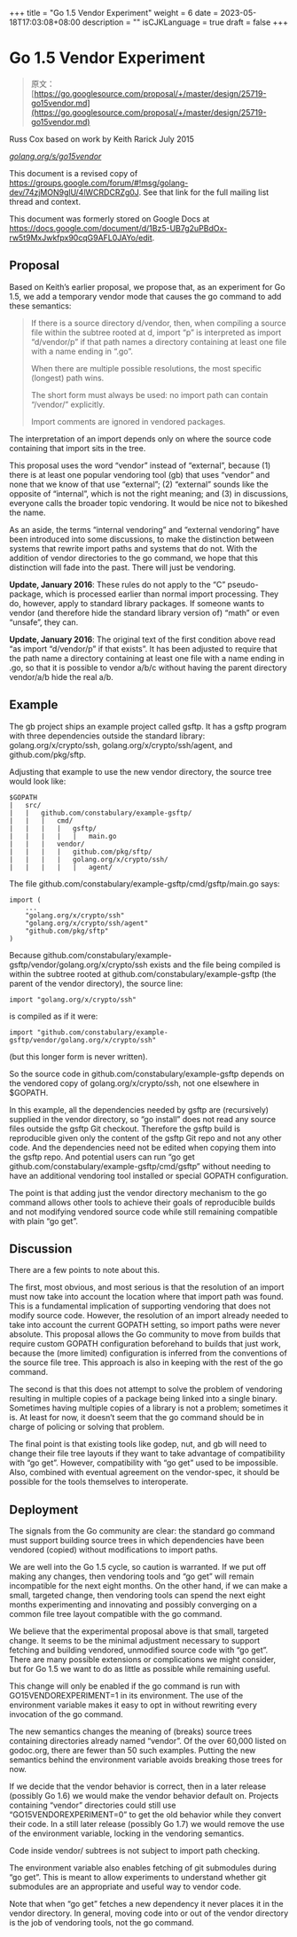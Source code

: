 +++
title = "Go 1.5 Vendor Experiment"
weight = 6
date = 2023-05-18T17:03:08+08:00
description = ""
isCJKLanguage = true
draft = false
+++
# Go 1.5 Vendor Experiment

> 原文：[https://go.googlesource.com/proposal/+/master/design/25719-go15vendor.md](https://go.googlesource.com/proposal/+/master/design/25719-go15vendor.md)

Russ Cox
based on work by Keith Rarick
July 2015

[*golang.org/s/go15vendor*](https://golang.org/s/go15vendor)

This document is a revised copy of https://groups.google.com/forum/#!msg/golang-dev/74zjMON9glU/4lWCRDCRZg0J. See that link for the full mailing list thread and context.

This document was formerly stored on Google Docs at https://docs.google.com/document/d/1Bz5-UB7g2uPBdOx-rw5t9MxJwkfpx90cqG9AFL0JAYo/edit.

## Proposal

Based on Keith’s earlier proposal, we propose that, as an experiment for Go 1.5, we add a temporary vendor mode that causes the go command to add these semantics:

> If there is a source directory d/vendor, then, when compiling a source file within the subtree rooted at d, import “p” is interpreted as import “d/vendor/p” if that path names a directory containing at least one file with a name ending in “.go”.
>
> When there are multiple possible resolutions, the most specific (longest) path wins.
>
> The short form must always be used: no import path can contain “/vendor/” explicitly.
>
> Import comments are ignored in vendored packages.

The interpretation of an import depends only on where the source code containing that import sits in the tree.

This proposal uses the word “vendor” instead of “external”, because (1) there is at least one popular vendoring tool (gb) that uses “vendor” and none that we know of that use “external”; (2) “external” sounds like the opposite of “internal”, which is not the right meaning; and (3) in discussions, everyone calls the broader topic vendoring. It would be nice not to bikeshed the name.

As an aside, the terms “internal vendoring” and “external vendoring” have been introduced into some discussions, to make the distinction between systems that rewrite import paths and systems that do not. With the addition of vendor directories to the go command, we hope that this distinction will fade into the past. There will just be vendoring.

**Update, January 2016**: These rules do not apply to the “C” pseudo-package, which is processed earlier than normal import processing. They do, however, apply to standard library packages. If someone wants to vendor (and therefore hide the standard library version of) “math” or even “unsafe”, they can.

**Update, January 2016**: The original text of the first condition above read “as import “d/vendor/p” if that exists”. It has been adjusted to require that the path name a directory containing at least one file with a name ending in .go, so that it is possible to vendor a/b/c without having the parent directory vendor/a/b hide the real a/b.

## Example

The gb project ships an example project called gsftp. It has a gsftp program with three dependencies outside the standard library: golang.org/x/crypto/ssh, golang.org/x/crypto/ssh/agent, and github.com/pkg/sftp.

Adjusting that example to use the new vendor directory, the source tree would look like:

```
$GOPATH
|	src/
|	|	github.com/constabulary/example-gsftp/
|	|	|	cmd/
|	|	|	|	gsftp/
|	|	|	|	|	main.go
|	|	|	vendor/
|	|	|	|	github.com/pkg/sftp/
|	|	|	|	golang.org/x/crypto/ssh/
|	|	|	|	|	agent/
```

The file github.com/constabulary/example-gsftp/cmd/gsftp/main.go says:

```
import (
	...
	"golang.org/x/crypto/ssh"
	"golang.org/x/crypto/ssh/agent"
	"github.com/pkg/sftp"
)
```

Because github.com/constabulary/example-gsftp/vendor/golang.org/x/crypto/ssh exists and the file being compiled is within the subtree rooted at github.com/constabulary/example-gsftp (the parent of the vendor directory), the source line:

```
import "golang.org/x/crypto/ssh"
```

is compiled as if it were:

```
import "github.com/constabulary/example-gsftp/vendor/golang.org/x/crypto/ssh"
```

(but this longer form is never written).

So the source code in github.com/constabulary/example-gsftp depends on the vendored copy of golang.org/x/crypto/ssh, not one elsewhere in $GOPATH.

In this example, all the dependencies needed by gsftp are (recursively) supplied in the vendor directory, so “go install” does not read any source files outside the gsftp Git checkout. Therefore the gsftp build is reproducible given only the content of the gsftp Git repo and not any other code. And the dependencies need not be edited when copying them into the gsftp repo. And potential users can run “go get github.com/constabulary/example-gsftp/cmd/gsftp” without needing to have an additional vendoring tool installed or special GOPATH configuration.

The point is that adding just the vendor directory mechanism to the go command allows other tools to achieve their goals of reproducible builds and not modifying vendored source code while still remaining compatible with plain “go get”.

## Discussion

There are a few points to note about this.

The first, most obvious, and most serious is that the resolution of an import must now take into account the location where that import path was found. This is a fundamental implication of supporting vendoring that does not modify source code. However, the resolution of an import already needed to take into account the current GOPATH setting, so import paths were never absolute. This proposal allows the Go community to move from builds that require custom GOPATH configuration beforehand to builds that just work, because the (more limited) configuration is inferred from the conventions of the source file tree. This approach is also in keeping with the rest of the go command.

The second is that this does not attempt to solve the problem of vendoring resulting in multiple copies of a package being linked into a single binary. Sometimes having multiple copies of a library is not a problem; sometimes it is. At least for now, it doesn’t seem that the go command should be in charge of policing or solving that problem.

The final point is that existing tools like godep, nut, and gb will need to change their file tree layouts if they want to take advantage of compatibility with “go get”. However, compatibility with “go get” used to be impossible. Also, combined with eventual agreement on the vendor-spec, it should be possible for the tools themselves to interoperate.

## Deployment

The signals from the Go community are clear: the standard go command must support building source trees in which dependencies have been vendored (copied) without modifications to import paths.

We are well into the Go 1.5 cycle, so caution is warranted. If we put off making any changes, then vendoring tools and “go get” will remain incompatible for the next eight months. On the other hand, if we can make a small, targeted change, then vendoring tools can spend the next eight months experimenting and innovating and possibly converging on a common file tree layout compatible with the go command.

We believe that the experimental proposal above is that small, targeted change. It seems to be the minimal adjustment necessary to support fetching and building vendored, unmodified source code with “go get”. There are many possible extensions or complications we might consider, but for Go 1.5 we want to do as little as possible while remaining useful.

This change will only be enabled if the go command is run with GO15VENDOREXPERIMENT=1 in its environment. The use of the environment variable makes it easy to opt in without rewriting every invocation of the go command.

The new semantics changes the meaning of (breaks) source trees containing directories already named “vendor”. Of the over 60,000 listed on godoc.org, there are fewer than 50 such examples. Putting the new semantics behind the environment variable avoids breaking those trees for now.

If we decide that the vendor behavior is correct, then in a later release (possibly Go 1.6) we would make the vendor behavior default on. Projects containing “vendor” directories could still use “GO15VENDOREXPERIMENT=0” to get the old behavior while they convert their code. In a still later release (possibly Go 1.7) we would remove the use of the environment variable, locking in the vendoring semantics.

Code inside vendor/ subtrees is not subject to import path checking.

The environment variable also enables fetching of git submodules during “go get”. This is meant to allow experiments to understand whether git submodules are an appropriate and useful way to vendor code.

Note that when “go get” fetches a new dependency it never places it in the vendor directory. In general, moving code into or out of the vendor directory is the job of vendoring tools, not the go command.
